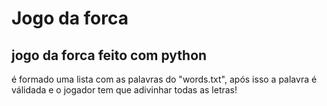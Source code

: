 # Jogo da forca
## jogo da forca feito com python

é formado uma lista com as palavras do "words.txt", após isso a palavra é válidada e o jogador tem que adivinhar todas as letras!